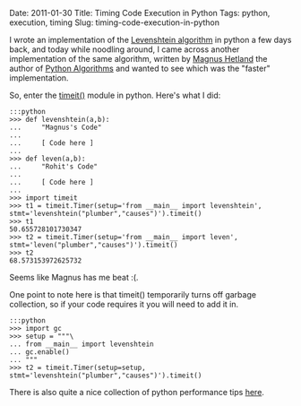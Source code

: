 Date: 2011-01-30
Title: Timing Code Execution in Python
Tags: python, execution, timing
Slug: timing-code-execution-in-python


I wrote an implementation of the [Levenshtein algorithm](http://en.wikipedia.org/wiki/Levenshtein_distance) in python a few days back, and today while noodling around, I came across another implementation of the same algorithm, written by [Magnus Hetland](http://hetland.org) the author of [Python Algorithms](http://www.amazon.com/Python-Algorithms-Mastering-Basic-Language/dp/1430232374/) and wanted to see which was the "faster" implementation.

So, enter the [timeit()](http://docs.python.org/library/timeit.html) module in python. Here's what I did:

    :::python
    >>> def levenshtein(a,b):
    ...     "Magnus's Code"
    ...
    ...     [ Code here ]
    ...
    >>> def leven(a,b):
    ...     "Rohit's Code"
    ...
    ...     [ Code here ]
    ...
    >>> import timeit
    >>> t1 = timeit.Timer(setup='from __main__ import levenshtein', stmt='levenshtein("plumber","causes")').timeit()
    >>> t1
    50.655728101730347
    >>> t2 = timeit.Timer(setup='from __main__ import leven', stmt='leven("plumber","causes")').timeit()
    >>> t2
    68.573153972625732

Seems like Magnus has me beat :(.

One point to note here is that timeit() temporarily turns off garbage collection, so if your code requires it you will need to add it in.

    :::python
    >>> import gc
    >>> setup = """\
    ... from __main__ import levenshtein
    ... gc.enable()
    ... """
    >>> t2 = timeit.Timer(setup=setup, stmt='levenshtein("plumber","causes")').timeit()

There is also quite a nice collection of python performance tips [here](http://wiki.python.org/moin/PythonSpeed/PerformanceTips).
